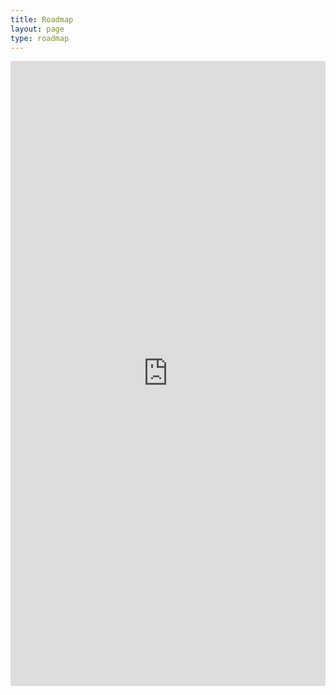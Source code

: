 ```yaml
---
title: Roadmap
layout: page
type: roadmap
---
```


<body>

<div class="padlet-embed" style="border:1px solid rgba(0,0,0,0.1);border-radius:2px;box-sizing:border-box;overflow:hidden;position:relative;width:100%;background:#F4F4F4;border:0"><p style="padding:0;margin:0"><iframe src="https://padlet.com/embed/f620nzbqplnumk2x" frameborder="0" allow="camera;microphone;geolocation" style="width:100%;height:1000px;display:block;padding:0;margin:0;border:0"></iframe></p></div>

</body>